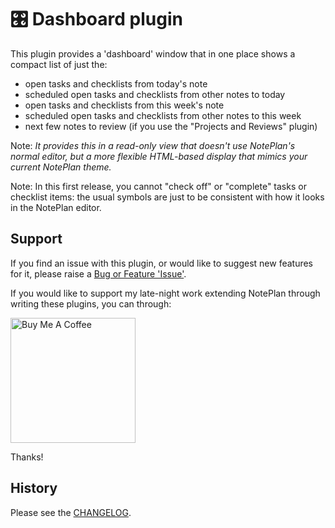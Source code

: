 # 🎛 Dashboard plugin
This plugin provides a 'dashboard' window that in one place shows a compact list of just the:
- open tasks and checklists from today's note
- scheduled open tasks and checklists from other notes to today
- open tasks and checklists from this week's note
- scheduled open tasks and checklists from other notes to this week
- next few notes to review (if you use the "Projects and Reviews" plugin)

<!-- ??? picture needed -->

Note: _It provides this in a read-only view that doesn't use NotePlan's normal editor, but a more flexible HTML-based display that mimics your current NotePlan theme._

Note: In this first release, you cannot "check off" or "complete" tasks or checklist items: the usual symbols are just to be consistent with how it looks in the NotePlan editor.

## Support
If you find an issue with this plugin, or would like to suggest new features for it, please raise a [Bug or Feature 'Issue'](https://github.com/NotePlan/plugins/issues).

If you would like to support my late-night work extending NotePlan through writing these plugins, you can through:

[<img width="200px" alt="Buy Me A Coffee" src="https://www.buymeacoffee.com/assets/img/guidelines/download-assets-sm-2.svg">](https://www.buymeacoffee.com/revjgc)

Thanks!

## History
Please see the [CHANGELOG](CHANGELOG.md).
